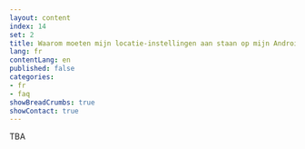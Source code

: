 ```yaml
---
layout: content
index: 14
set: 2
title: Waarom moeten mijn locatie-instellingen aan staan op mijn Android-telefoon?
lang: fr
contentLang: en
published: false
categories:
- fr
- faq
showBreadCrumbs: true
showContact: true
---
```


TBA
